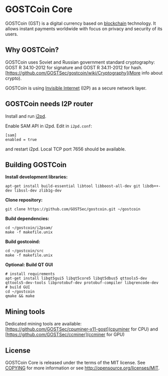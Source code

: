 GOSTCoin Core
=============

GOSTCoin (GST) is a digital currency based on [blockchain](https://en.wikipedia.org/wiki/Blockchain) technology.
It allows instant payments worldwide with focus on privacy and security of its users.

Why GOSTCoin?
-------------

GOSTCoin uses Soviet and Russian government standard cryptography: 
GOST R 34.10-2012 for signature and GOST R 34.11-2012 for hash. 
[https://github.com/GOSTSec/gostcoin/wiki/Cryptography](More info about crypto).

GOSTCoin is using [Invisible Internet](https://github.com/PurpleI2P/i2pd) (I2P) as a secure network layer.

GOSTCoin needs I2P router
-------------------------

Install and run [i2pd](https://github.com/PurpleI2P/i2pd).

Enable SAM API in i2pd. Edit in `i2pd.conf`:

    [sam]
    enabled = true

and restart i2pd. Local TCP port 7656 should be available.

Building GOSTCoin
-----------------

**Install development libraries:**

    apt-get install build-essential libtool libboost-all-dev git libdb++-dev libssl-dev zlib1g-dev

**Clone repository:**

    git clone https://github.com/GOSTSec/gostcoin.git ~/gostcoin

**Build dependencies:**

    cd ~/gostcoin/i2psam/
    make -f makefile.unix

**Build gostcoind:**

    cd ~/gostcoin/src
    make -f makefile.unix

**Optional: Build QT GUI**

    # install requirements 
    apt-get install libqt5gui5 libqt5core5 libqt5dbus5 qttools5-dev qttools5-dev-tools libprotobuf-dev protobuf-compiler libqrencode-dev
    # build GUI
    cd ~/gostcoin
    qmake && make

Mining tools
------------

Dedicated mining tools are available: [https://github.com/GOSTSec/cpuminer-x11-gost](cpuminer for CPU) and [https://github.com/GOSTSec/ccminer](ccminer for GPU)

License
-------

GOSTCoin Core is released under the terms of the MIT license. See [COPYING](COPYING) for more
information or see http://opensource.org/licenses/MIT.

